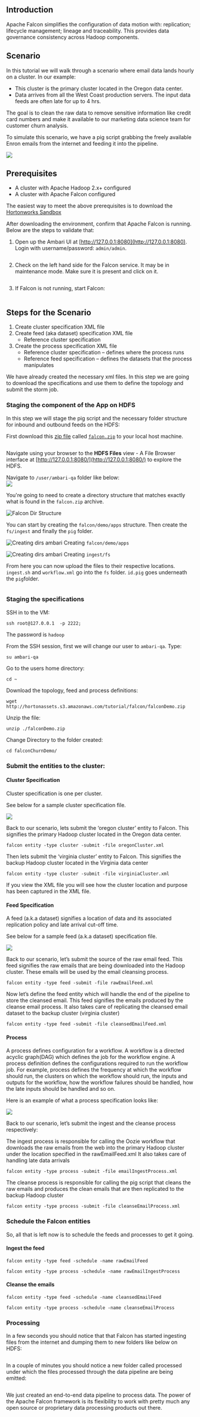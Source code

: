 ## Introduction

Apache Falcon simplifies the configuration of data motion with: replication; lifecycle management; lineage and traceability. This provides data governance consistency across Hadoop components.

## Scenario

In this tutorial we will walk through a scenario where email data lands hourly on a cluster. In our example:

*   This cluster is the primary cluster located in the Oregon data center.
*   Data arrives from all the West Coast production servers. The input data feeds are often late for up to 4 hrs.

The goal is to clean the raw data to remove sensitive information like credit card numbers and make it available to our marketing data science team for customer churn analysis.

To simulate this scenario, we have a pig script grabbing the freely available Enron emails from the internet and feeding it into the pipeline.

![](../../../../assets/2-1/falcon-processing-pipelines/arch.png)

## Prerequisites

*   A cluster with Apache Hadoop 2.x+ configured
*   A cluster with Apache Falcon configured

The easiest way to meet the above prerequisites is to download the [Hortonworks Sandbox](http://hortonworks.com/downloads)

After downloading the environment, confirm that Apache Falcon is running. Below are the steps to validate that:

1.  Open up the Ambari UI at [http://127.0.0.1:8080](http://127.0.0.1:8080). Login with username/password: `admin/admin`.

![<Display Name>](../../../../assets/2-1/falcon-processing-pipelines/02_ambari_sign_in.png)

2.  Check on the left hand side for the Falcon service. It may be in maintenance mode. Make sure it is present and click on it.

![<Display Name>](../../../../assets/2-1/falcon-processing-pipelines/03_select_falcon.png)

3.  If Falcon is not running, start Falcon:

![<Display Name>](../../../../assets/2-1/falcon-processing-pipelines/04_start_falcon.png)

## Steps for the Scenario

1.  Create cluster specification XML file
2.  Create feed (aka dataset) specification XML file
    *   Reference cluster specification
3.  Create the process specification XML file
    *   Reference cluster specification – defines where the process runs
    *   Reference feed specification – defines the datasets that the process manipulates

We have already created the necessary xml files. In this step we are going to download the specifications and use them to define the topology and submit the storm job.

### Staging the component of the App on HDFS

In this step we will stage the pig script and the necessary folder structure for inbound and outbound feeds on the HDFS:

First download this [zip file](http://hortonassets.s3.amazonaws.com/tutorial/falcon/falcon.zip) called [`falcon.zip`](http://hortonassets.s3.amazonaws.com/tutorial/falcon/falcon.zip) to your local host machine.

![<Display Name>](../../../../assets/2-1/falcon-processing-pipelines/unzip.png)

Navigate using your browser to the **HDFS Files** view - A File Browser interface at [http://127.0.0.1:8080/](http://127.0.0.1:8080/) to explore the HDFS.

Navigate to `/user/ambari-qa` folder like below:  
![](../../../../assets/2-1/falcon-processing-pipelines/05_hdfs_ambari_qa_folder.png)

You're going to need to create a directory structure that matches exactly what is found in the `falcon.zip` archive.

![Falcon Dir Structure](../../../../assets/2-1/falcon-processing-pipelines/07_falcon_directory_structure.png)

You can start by creating the `falcon/demo/apps` structure. Then create the `fs/ingest` and finally the `pig` folder.

![Creating dirs ambari](../../../../assets/2-1/falcon-processing-pipelines/08_create_dirs_ambari.png)
Creating `falcon/demo/apps`


![Creating dirs ambari](../../../../assets/2-1/falcon-processing-pipelines/09_more_falcon_dirs.png)
Creating `ingest/fs`


From here you can now upload the files to their respective locations. `ingest.sh` and `workflow.xml` go into the `fs` folder. `id.pig` goes underneath the `pig`folder.

![<Display Name>](../../../../assets/2-1/falcon-processing-pipelines/06_ambari_qa_upload.png)

### Staging the specifications

SSH in to the VM:

`ssh root@127.0.0.1  -p 2222;`

The password is `hadoop`

From the SSH session, first we will change our user to `ambari-qa`. Type:

`su ambari-qa`

Go to the users home directory:

`cd ~`

Download the topology, feed and process definitions:

`wget http://hortonassets.s3.amazonaws.com/tutorial/falcon/falconDemo.zip`

Unzip the file:

`unzip ./falconDemo.zip`

Change Directory to the folder created:

`cd falconChurnDemo/`

### Submit the entities to the cluster:

#### Cluster Specification

Cluster specification is one per cluster.

See below for a sample cluster specification file.

![](../../../../assets/2-1/falcon-processing-pipelines/cluster-spec.png)

Back to our scenario, lets submit the ‘oregon cluster’ entity to Falcon. This signifies the primary Hadoop cluster located in the Oregon data center.

`falcon entity -type cluster -submit -file oregonCluster.xml`

Then lets submit the ‘virginia cluster’ entity to Falcon. This signifies the backup Hadoop cluster located in the Virginia data center

`falcon entity -type cluster -submit -file virginiaCluster.xml`

If you view the XML file you will see how the cluster location and purpose has been captured in the XML file.

#### Feed Specification

A feed (a.k.a dataset) signifies a location of data and its associated replication policy and late arrival cut-off time.

See below for a sample feed (a.k.a dataset) specification file.

![](../../../../assets/2-1/falcon-processing-pipelines/feed-spec.png)

Back to our scenario, let’s submit the source of the raw email feed. This feed signifies the raw emails that are being downloaded into the Hadoop cluster. These emails will be used by the email cleansing process.

`falcon entity -type feed -submit -file rawEmailFeed.xml`

Now let’s define the feed entity which will handle the end of the pipeline to store the cleansed email. This feed signifies the emails produced by the cleanse email process. It also takes care of replicating the cleansed email dataset to the backup cluster (virginia cluster)

`falcon entity -type feed -submit -file cleansedEmailFeed.xml`

#### Process

A process defines configuration for a workflow. A workflow is a directed acyclic graph(DAG) which defines the job for the workflow engine. A process definition defines the configurations required to run the workflow job. For example, process defines the frequency at which the workflow should run, the clusters on which the workflow should run, the inputs and outputs for the workflow, how the workflow failures should be handled, how the late inputs should be handled and so on.

Here is an example of what a process specification looks like:

![](../../../../assets/2-1/falcon-processing-pipelines/process-spec.png)

Back to our scenario, let’s submit the ingest and the cleanse process respectively:

The ingest process is responsible for calling the Oozie workflow that downloads the raw emails from the web into the primary Hadoop cluster under the location specified in the rawEmailFeed.xml It also takes care of handling late data arrivals

`falcon entity -type process -submit -file emailIngestProcess.xml`

The cleanse process is responsible for calling the pig script that cleans the raw emails and produces the clean emails that are then replicated to the backup Hadoop cluster

`falcon entity -type process -submit -file cleanseEmailProcess.xml`

### Schedule the Falcon entities

So, all that is left now is to schedule the feeds and processes to get it going.

#### Ingest the feed

`falcon entity -type feed -schedule -name rawEmailFeed`

`falcon entity -type process -schedule -name rawEmailIngestProcess`

#### Cleanse the emails

`falcon entity -type feed -schedule -name cleansedEmailFeed`

`falcon entity -type process -schedule -name cleanseEmailProcess`

### Processing

In a few seconds you should notice that that Falcon has started ingesting files from the internet and dumping them to new folders like below on HDFS:

![<Display Name>](../../../../assets/2-1/falcon-processing-pipelines/input.png)

In a couple of minutes you should notice a new folder called processed under which the files processed through the data pipeline are being emitted:

![<Display Name>](../../../../assets/2-1/falcon-processing-pipelines/output.png)

We just created an end-to-end data pipeline to process data. The power of the Apache Falcon framework is its flexibility to work with pretty much any open source or proprietary data processing products out there.